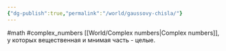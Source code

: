 ```yaml
---
{"dg-publish":true,"permalink":"/world/gaussovy-chisla/"}
---
```


#math #complex_numbers
[[World/Complex numbers\|Complex numbers]], у которых вещественная и мнимая часть - целые.